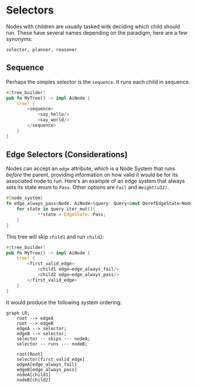 # Selectors

Nodes with children are usually tasked witk deciding which child should run. These have several names depending on the paradigm, here are a few synonyms:

`selector, planner, reasoner`

## Sequence

Perhaps the simples selector is the `sequence`. It runs each child in sequence.
```rs
#[tree_builder]
pub fn MyTree() -> impl AiNode {
	tree! {
		<sequence>
			<say_hello/>
			<say_world/>
		</sequence>
	}
}
```

## Edge Selectors (Considerations)

Nodes can accept an `edge` attribute, which is a Node System that runs *before* the parent, providing information on how valid it would be for its associated node to run. Here's an example of an edge system that always sets its state enum to `Pass`. Other options are `Fail` and `Weight(u32)`.


```rs
#[node_system]
fn edge_always_pass<Node: AiNode>(query: Query<&mut DerefEdgeState<Node>>){
	for state in query.iter_mut(){
			**state = EdgeState::Pass;
	}
}
```

This tree will skip `child1` and run `child2`:

```rs
#[tree_builder]
pub fn MyTree() -> impl AiNode {
	tree! {
		<first_valid_edge>
			<child1 edge=edge_always_fail/>
			<child2 edge=edge_always_pass/>
		</first_valid_edge>
	}
}
```

It would produce the following system ordering:

```mermaid
graph LR;
	root --> edgeA
	root --> edgeB
	edgeA --> selector;
	edgeB --> selector;
	selector -- skips --- nodeA;
	selector -- runs --- nodeB;

	root[Root]
	selector[first_valid_edge]
	edgeA[edge_always_fail]
	edgeB[edge_always_pass]
	nodeA[child1]
	nodeB[child2]
```
